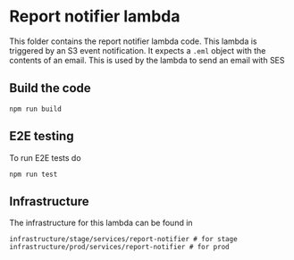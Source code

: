 # Report notifier lambda

This folder contains the report notifier lambda code. This lambda is triggered by an S3 event
notification. It expects a `.eml` object with the contents of an email. This is used by the lambda
to send an email with SES

## Build the code

```shell
npm run build
```

## E2E testing

To run E2E tests do

```shell
npm run test
```

## Infrastructure

The infrastructure for this lambda can be found in

```text
infrastructure/stage/services/report-notifier # for stage
infrastructure/prod/services/report-notifier # for prod
```
